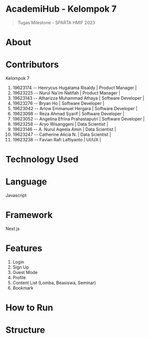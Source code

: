 # AcademiHub - Kelompok 7
> Tugas Milestone - SPARTA HMIF 2023

# About

# Contributors 
  Kelompok 7
  1. 19623174 -- Henrycus Hugatama Risaldy      | Product Manager |
  2. 19623225 -- Nurul Na'im Natifah            | Product Manager |
  3. 19623143 -- Atharizza Muhammad Athaya      | Software Developer |
  4. 19623276 -- Bryan Ho                       | Software Developer |
  5. 19623042 -- Arlow Emmanuel Hergara         | Software Developer |
  6. 19623098 -- Reza Ahmad Syarif              | Software Developer |
  7. 19623052 -- Angelina Efrina Prahastaputri  | Software Developer |
  8. 19623258 -- Aryo Wisanggeni                | Data Scientist |
  9. 19623146 -- A. Nurul Aqeela Amin           | Data Scientist |
  10. 19623247 -- Catherine Alicia N.           | Data Scientist |
  11. 19623238 -- Favian Rafi Laftiyanto        | UI/UX |

# Technology Used

# Language
  Javascript

# Framework
  Next.js

# Features
  1. Login
  2. Sign Up
  3. Guest Mode
  4. Profile
  5. Content List (Lomba, Beasiswa, Seminar)
  6. Bookmark

# How to Run

# Structure
